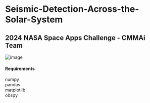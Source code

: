 # Seismic-Detection-Across-the-Solar-System
## 2024 NASA Space Apps Challenge - CMMAi Team
![image](https://github.com/wei-che34/Seismic-Detection-Across-the-Solar-System/blob/main/framework.jpg)
#### Requirements
numpy\
pandas\
matplotlib\
obspy
